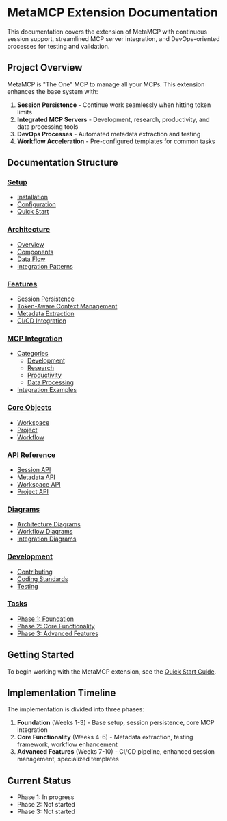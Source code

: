 # MetaMCP Extension Documentation

This documentation covers the extension of MetaMCP with continuous session support, streamlined MCP server integration, and DevOps-oriented processes for testing and validation.

## Project Overview

MetaMCP is "The One" MCP to manage all your MCPs. This extension enhances the base system with:

1. **Session Persistence** - Continue work seamlessly when hitting token limits
2. **Integrated MCP Servers** - Development, research, productivity, and data processing tools
3. **DevOps Processes** - Automated metadata extraction and testing
4. **Workflow Acceleration** - Pre-configured templates for common tasks

## Documentation Structure

### [Setup](setup/)
- [Installation](setup/installation.md)
- [Configuration](setup/configuration.md)
- [Quick Start](setup/quick-start.md)

### [Architecture](architecture/)
- [Overview](architecture/overview.md)
- [Components](architecture/components.md)
- [Data Flow](architecture/data-flow.md)
- [Integration Patterns](architecture/integration-patterns.md)

### [Features](features/)
- [Session Persistence](features/session-persistence/)
- [Token-Aware Context Management](features/token-awareness/overview.md)
- [Metadata Extraction](features/metadata-extraction/)
- [CI/CD Integration](features/ci-cd/)

### [MCP Integration](mcp-integration/)
- [Categories](mcp-integration/categories/)
  - [Development](mcp-integration/categories/development/)
  - [Research](mcp-integration/categories/research/)
  - [Productivity](mcp-integration/categories/productivity/)
  - [Data Processing](mcp-integration/categories/data-processing/)
- [Integration Examples](mcp-integration/integration-examples/)

### [Core Objects](core-objects/)
- [Workspace](core-objects/workspace/)
- [Project](core-objects/project/)
- [Workflow](core-objects/workflow/)

### [API Reference](api/)
- [Session API](api/session.md)
- [Metadata API](api/metadata.md)
- [Workspace API](api/workspace.md)
- [Project API](api/project.md)

### [Diagrams](diagrams/)
- [Architecture Diagrams](diagrams/architecture-diagrams.md)
- [Workflow Diagrams](diagrams/workflow-diagrams.md)
- [Integration Diagrams](diagrams/integration-diagrams.md)

### [Development](development/)
- [Contributing](development/contributing.md)
- [Coding Standards](development/coding-standards.md)
- [Testing](development/testing.md)

### [Tasks](tasks/)
- [Phase 1: Foundation](tasks/phase1-foundation.md)
- [Phase 2: Core Functionality](tasks/phase2-core-functionality.md)
- [Phase 3: Advanced Features](tasks/phase3-advanced-features.md)

## Getting Started

To begin working with the MetaMCP extension, see the [Quick Start Guide](setup/quick-start.md).

## Implementation Timeline

The implementation is divided into three phases:

1. **Foundation** (Weeks 1-3) - Base setup, session persistence, core MCP integration
2. **Core Functionality** (Weeks 4-6) - Metadata extraction, testing framework, workflow enhancement
3. **Advanced Features** (Weeks 7-10) - CI/CD pipeline, enhanced session management, specialized templates

## Current Status

- Phase 1: In progress
- Phase 2: Not started
- Phase 3: Not started
